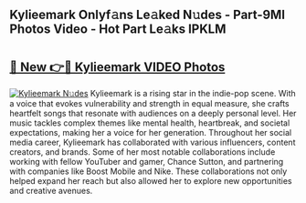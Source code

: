 ## Kylieemark Onlyf𝚊ns Le𝚊ked N𝚞des - Part-9Ml Photos Video - Hot Part Le𝚊ks IPKLM

# <h2><a href="http://ab23782.deff.icu/?id=Kylieemark">🔗 New 👉🔴 Kylieemark VIDEO Photos</a></h2>

[![Kylieemark N𝚞des](https://i.imgur.com/rIISA9y.gif)](http://ab23782.deff.icu/?id=Kylieemark)
Kylieemark is a rising star in the indie-pop scene. With a voice that evokes vulnerability and strength in equal measure, she crafts heartfelt songs that resonate with audiences on a deeply personal level. Her music tackles complex themes like mental health, heartbreak, and societal expectations, making her a voice for her generation. Throughout her social media career, Kylieemark has collaborated with various influencers, content creators, and brands. Some of her most notable collaborations include working with fellow YouTuber and gamer, Chance Sutton, and partnering with companies like Boost Mobile and Nike. These collaborations not only helped expand her reach but also allowed her to explore new opportunities and creative avenues.
